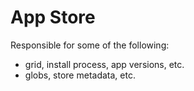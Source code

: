 # App Store

Responsible for some of the following:

- grid, install process, app versions, etc.
- globs, store metadata, etc.
